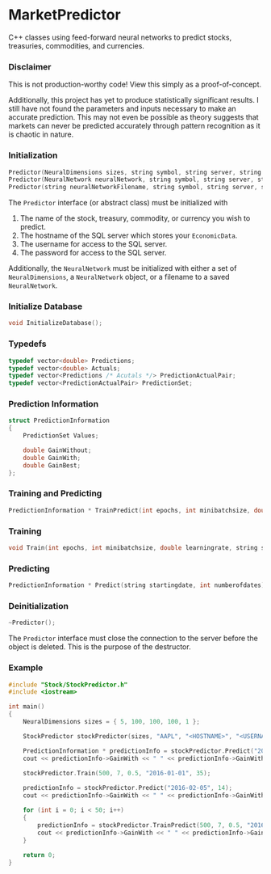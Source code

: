 # MarketPredictor
C++ classes using feed-forward neural networks to predict stocks, treasuries, commodities, and currencies.

### Disclaimer
This is not production-worthy code! View this simply as a proof-of-concept.

Additionally, this project has yet to produce statistically significant results. I still have not found the parameters and inputs necessary to make an accurate prediction. This may not even be possible as theory suggests that markets can never be predicted accurately through pattern recognition as it is chaotic in nature.

### Initialization
```C++
Predictor(NeuralDimensions sizes, string symbol, string server, string user, string password, bool initializeDatabase = false);
Predictor(NeuralNetwork neuralNetwork, string symbol, string server, string user, string password, bool initializeDatabase = false);
Predictor(string neuralNetworkFilename, string symbol, string server, string user, string password, bool initializeDatabase = false);
```
The `Predictor` interface (or abstract class) must be initialized with 

 1. The name of the stock, treasury, commodity, or currency you wish to predict.
 2. The hostname of the SQL server which stores your `EconomicData`.
 3. The username for access to the SQL server.
 4. The password for access to the SQL server.

Additionally, the `NeuralNetwork` must be initialized with either a set of `NeuralDimensions`, a `NeuralNetwork` object, or a filename to a saved `NeuralNetwork`.

### Initialize Database
```C++
void InitializeDatabase();
```

### Typedefs
```C++
typedef vector<double> Predictions;
typedef vector<double> Actuals;
typedef vector<Predictions /* Acutals */> PredictionActualPair;
typedef vector<PredictionActualPair> PredictionSet;
```

### Prediction Information
```C++
struct PredictionInformation
{
	PredictionSet Values;

	double GainWithout;
	double GainWith;
	double GainBest;
};
```

### Training and Predicting
```C++
PredictionInformation * TrainPredict(int epochs, int minibatchsize, double learningrate, string startingdate, int numberofdates, int numberofiterations);
```

### Training
```C++
void Train(int epochs, int minibatchsize, double learningrate, string startingdate, int numberofdates);
```

### Predicting
```C++
PredictionInformation * Predict(string startingdate, int numberofdates);
```

### Deinitialization
```C++
~Predictor();
```
The `Predictor` interface must close the connection to the server before the object is deleted. This is the purpose of the destructor.

### Example
```C++
#include "Stock/StockPredictor.h"
#include <iostream>

int main()
{
	NeuralDimensions sizes = { 5, 100, 100, 100, 1 };

	StockPredictor stockPredictor(sizes, "AAPL", "<HOSTNAME>", "<USERNAME>", "<PASSWORD>");

	PredictionInformation * predictionInfo = stockPredictor.Predict("2016-02-05", 14);
	cout << predictionInfo->GainWith << " " << predictionInfo->GainWithout << " " << predictionInfo->GainBest << endl;

	stockPredictor.Train(500, 7, 0.5, "2016-01-01", 35);
	
	predictionInfo = stockPredictor.Predict("2016-02-05", 14);
	cout << predictionInfo->GainWith << " " << predictionInfo->GainWithout << " " << predictionInfo->GainBest << endl;

	for (int i = 0; i < 50; i++)
	{
		predictionInfo = stockPredictor.TrainPredict(500, 7, 0.5, "2016-01-29", 7, 2);
		cout << predictionInfo->GainWith << " " << predictionInfo->GainWithout << " " << predictionInfo->GainBest << endl;
	}
	
	return 0;
}
```
